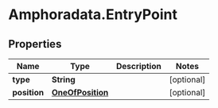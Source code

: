 # Amphoradata.EntryPoint

## Properties

Name | Type | Description | Notes
------------ | ------------- | ------------- | -------------
**type** | **String** |  | [optional] 
**position** | [**OneOfPosition**](OneOfPosition.md) |  | [optional] 


